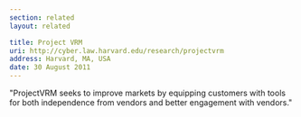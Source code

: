 ```yaml
---
section: related
layout: related

title: Project VRM
uri: http://cyber.law.harvard.edu/research/projectvrm
address: Harvard, MA, USA
date: 30 August 2011
---
```


"ProjectVRM seeks to improve markets by equipping customers with tools
for both independence from vendors and better engagement with
vendors." 
